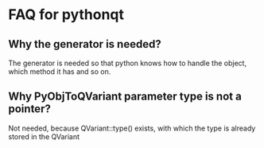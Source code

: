 # FAQ for pythonqt

## Why the generator is needed?
The generator is needed so that python knows how to handle the object, which method it has and so on.

## Why PyObjToQVariant parameter type is not a pointer?
Not needed, because QVariant::type() exists, with which the type is already stored in the QVariant
